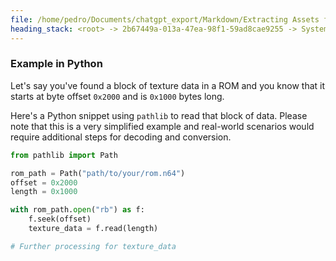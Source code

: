 ```yaml
---
file: /home/pedro/Documents/chatgpt_export/Markdown/Extracting Assets from N64 ROMs.md
heading_stack: <root> -> 2b67449a-013a-47ea-98f1-59ad8cae9255 -> System -> fa7e50e8-077f-4071-8050-19f2bcc310f4 -> System -> aaa27e75-5d0f-4c5b-8951-14720adfa2ce -> User -> 4c4ca502-7e77-43a4-82d6-2faaed0142c1 -> Assistant -> 1. Understanding the ROM Format -> 2. Data Inspection -> 3. Decoding Data -> 4. Extraction -> 5. Conversion -> Legal Considerations -> Technical Tools -> Example in Python
---
```

### Example in Python
Let's say you've found a block of texture data in a ROM and you know that it starts at byte offset `0x2000` and is `0x1000` bytes long.

Here's a Python snippet using `pathlib` to read that block of data. Please note that this is a very simplified example and real-world scenarios would require additional steps for decoding and conversion.

```python
from pathlib import Path

rom_path = Path("path/to/your/rom.n64")
offset = 0x2000
length = 0x1000

with rom_path.open("rb") as f:
    f.seek(offset)
    texture_data = f.read(length)

# Further processing for texture_data
```

